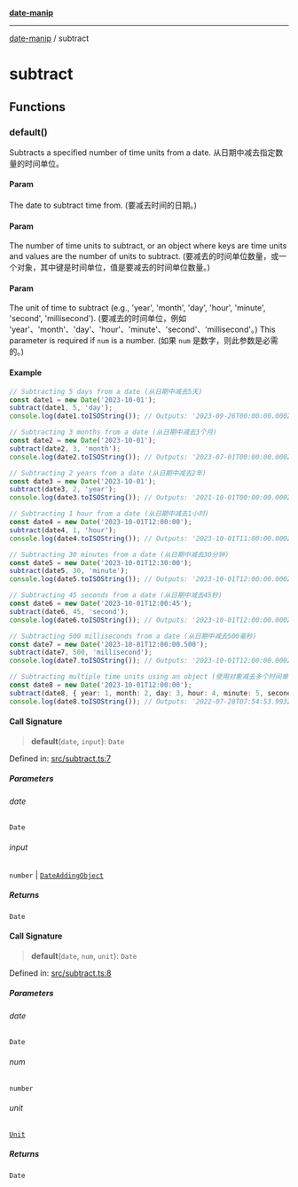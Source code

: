 [**date-manip**](index.md)

***

[date-manip](modules.md) / subtract

# subtract

## Functions

### default()

Subtracts a specified number of time units from a date.
从日期中减去指定数量的时间单位。

#### Param

The date to subtract time from. (要减去时间的日期。)

#### Param

The number of time units to subtract,
or an object where keys are time units and values are the number of units to subtract.
(要减去的时间单位数量，或一个对象，其中键是时间单位，值是要减去的时间单位数量。)

#### Param

The unit of time to subtract (e.g., 'year', 'month', 'day', 'hour', 'minute', 'second', 'millisecond').
(要减去的时间单位，例如 'year'、'month'、'day'、'hour'、'minute'、'second'、'millisecond'。)
             This parameter is required if `num` is a number. (如果 `num` 是数字，则此参数是必需的。)

#### Example

```ts
// Subtracting 5 days from a date (从日期中减去5天)
const date1 = new Date('2023-10-01');
subtract(date1, 5, 'day');
console.log(date1.toISOString()); // Outputs: '2023-09-26T00:00:00.000Z' (输出: '2023-09-26T00:00:00.000Z')

// Subtracting 3 months from a date (从日期中减去3个月)
const date2 = new Date('2023-10-01');
subtract(date2, 3, 'month');
console.log(date2.toISOString()); // Outputs: '2023-07-01T00:00:00.000Z' (输出: '2023-07-01T00:00:00.000Z')

// Subtracting 2 years from a date (从日期中减去2年)
const date3 = new Date('2023-10-01');
subtract(date3, 2, 'year');
console.log(date3.toISOString()); // Outputs: '2021-10-01T00:00:00.000Z' (输出: '2021-10-01T00:00:00.000Z')

// Subtracting 1 hour from a date (从日期中减去1小时)
const date4 = new Date('2023-10-01T12:00:00');
subtract(date4, 1, 'hour');
console.log(date4.toISOString()); // Outputs: '2023-10-01T11:00:00.000Z' (输出: '2023-10-01T11:00:00.000Z')

// Subtracting 30 minutes from a date (从日期中减去30分钟)
const date5 = new Date('2023-10-01T12:30:00');
subtract(date5, 30, 'minute');
console.log(date5.toISOString()); // Outputs: '2023-10-01T12:00:00.000Z' (输出: '2023-10-01T12:00:00.000Z')

// Subtracting 45 seconds from a date (从日期中减去45秒)
const date6 = new Date('2023-10-01T12:00:45');
subtract(date6, 45, 'second');
console.log(date6.toISOString()); // Outputs: '2023-10-01T12:00:00.000Z' (输出: '2023-10-01T12:00:00.000Z')

// Subtracting 500 milliseconds from a date (从日期中减去500毫秒)
const date7 = new Date('2023-10-01T12:00:00.500');
subtract(date7, 500, 'millisecond');
console.log(date7.toISOString()); // Outputs: '2023-10-01T12:00:00.000Z' (输出: '2023-10-01T12:00:00.000Z')

// Subtracting multiple time units using an object (使用对象减去多个时间单位)
const date8 = new Date('2023-10-01T12:00:00');
subtract(date8, { year: 1, month: 2, day: 3, hour: 4, minute: 5, second: 6, millisecond: 7 });
console.log(date8.toISOString()); // Outputs: '2022-07-28T07:54:53.993Z' (输出: '2022-07-28T07:54:53.993Z')
```

#### Call Signature

> **default**(`date`, `input`): `Date`

Defined in: [src/subtract.ts:7](https://github.com/fengxinming/date-manip/blob/3800a276ff67972284419177dad55ada4d463d78/src/subtract.ts#L7)

##### Parameters

###### date

`Date`

###### input

`number` | [`DateAddingObject`](types.md#dateaddingobject)

##### Returns

`Date`

#### Call Signature

> **default**(`date`, `num`, `unit`): `Date`

Defined in: [src/subtract.ts:8](https://github.com/fengxinming/date-manip/blob/3800a276ff67972284419177dad55ada4d463d78/src/subtract.ts#L8)

##### Parameters

###### date

`Date`

###### num

`number`

###### unit

[`Unit`](types.md#unit)

##### Returns

`Date`
